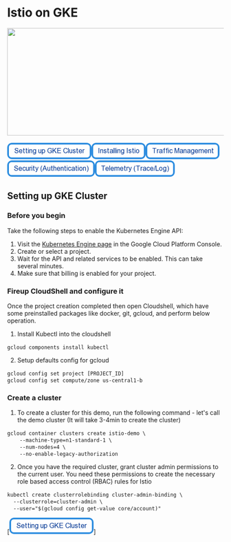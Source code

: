 # Istio on GKE

<img src="https://cdn-images-1.medium.com/max/2000/1*Z_-ulLqHoVA2jOVIEU3G5Q.png" height="250" width="1000"/>

[![Setting Up GKE Cluster](https://github.com/nikitsrj/gdg-istio/blob/master/readme/setupgke.png)](./agenda.md)[![Installing Istio](https://github.com/nikitsrj/gdg-istio/blob/master/readme/istioinstall.png)](./agenda.md)[![Traffic Management](https://github.com/nikitsrj/gdg-istio/blob/master/readme/traffic.png)](./agenda.md)[![Security Authentication](https://github.com/nikitsrj/gdg-istio/blob/master/readme/authentication.png)](./agenda.md)[![Telemetry](https://github.com/nikitsrj/gdg-istio/blob/master/readme/telem.png)](./agenda.md)


## Setting up GKE Cluster

### Before you begin

Take the following steps to enable the Kubernetes Engine API:
1. Visit the [Kubernetes Engine page](https://console.cloud.google.com/projectselector/kubernetes?_ga=2.190316075.-1430225704.1540446362) in the Google Cloud Platform Console.
2. Create or select a project.
3. Wait for the API and related services to be enabled. This can take several minutes.
4. Make sure that billing is enabled for your project.

### Fireup CloudShell and configure it
Once the project creation completed then open Cloudshell, which have some preinstalled packages like docker, git, gcloud, and perform below operation.

1. Install Kubectl into the cloudshell
```
gcloud components install kubectl
```
2. Setup defaults config for gcloud
```
gcloud config set project [PROJECT_ID]
gcloud config set compute/zone us-central1-b
```
### Create a cluster
1. To create a cluster for this demo, run the following command - let's call the demo cluster (It will take 3-4min to create the cluster)

```
gcloud container clusters create istio-demo \
    --machine-type=n1-standard-1 \
    --num-nodes=4 \
    --no-enable-legacy-authorization
```
2. Once you have the required cluster, grant cluster admin permissions to the current user. You need these permissions to create the necessary role based access control (RBAC) rules for Istio
```
kubectl create clusterrolebinding cluster-admin-binding \
  --clusterrole=cluster-admin \
  --user="$(gcloud config get-value core/account)"
```

[![Next: Install Istion](https://github.com/nikitsrj/gdg-istio/blob/master/readme/setupgke.png)]

